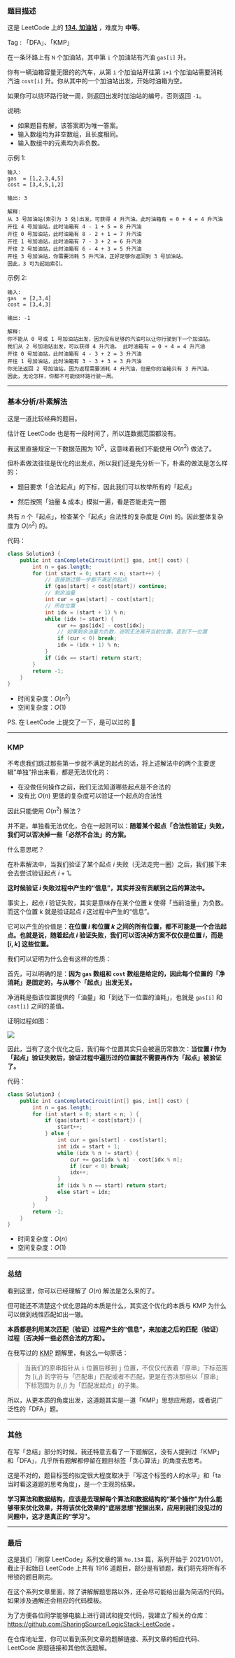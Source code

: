 ### 题目描述

这是 LeetCode 上的 **[134. 加油站](https://leetcode-cn.com/problems/gas-station/solution/gong-shui-san-xie-noxiang-xin-ke-xue-xi-zsgqp/)** ，难度为 **中等**。

Tag : 「DFA」、「KMP」



在一条环路上有 `N` 个加油站，其中第 `i` 个加油站有汽油 `gas[i]` 升。

你有一辆油箱容量无限的的汽车，从第 `i` 个加油站开往第 `i+1` 个加油站需要消耗汽油 `cost[i]` 升。你从其中的一个加油站出发，开始时油箱为空。

如果你可以绕环路行驶一周，则返回出发时加油站的编号，否则返回 `-1`。

说明: 
* 如果题目有解，该答案即为唯一答案。
* 输入数组均为非空数组，且长度相同。
* 输入数组中的元素均为非负数。

示例 1:

```
输入: 
gas  = [1,2,3,4,5]
cost = [3,4,5,1,2]

输出: 3

解释:
从 3 号加油站(索引为 3 处)出发，可获得 4 升汽油。此时油箱有 = 0 + 4 = 4 升汽油
开往 4 号加油站，此时油箱有 4 - 1 + 5 = 8 升汽油
开往 0 号加油站，此时油箱有 8 - 2 + 1 = 7 升汽油
开往 1 号加油站，此时油箱有 7 - 3 + 2 = 6 升汽油
开往 2 号加油站，此时油箱有 6 - 4 + 3 = 5 升汽油
开往 3 号加油站，你需要消耗 5 升汽油，正好足够你返回到 3 号加油站。
因此，3 可为起始索引。
```
示例 2:
```
输入: 
gas  = [2,3,4]
cost = [3,4,3]

输出: -1

解释:
你不能从 0 号或 1 号加油站出发，因为没有足够的汽油可以让你行驶到下一个加油站。
我们从 2 号加油站出发，可以获得 4 升汽油。 此时油箱有 = 0 + 4 = 4 升汽油
开往 0 号加油站，此时油箱有 4 - 3 + 2 = 3 升汽油
开往 1 号加油站，此时油箱有 3 - 3 + 3 = 3 升汽油
你无法返回 2 号加油站，因为返程需要消耗 4 升汽油，但是你的油箱只有 3 升汽油。
因此，无论怎样，你都不可能绕环路行驶一周。
```

---

### 基本分析/朴素解法

这是一道比较经典的题目。

估计在 LeetCode 也是有一段时间了，所以连数据范围都没有。

我这里直接规定一下数据范围为 $10^5$，这意味着我们不能使用 $O(n^2)$ 做法了。

但朴素做法往往是优化的出发点，所以我们还是先分析一下，朴素的做法是怎么样的：

* 题目要求「合法起点」的下标，因此我们可以枚举所有的「起点」

* 然后按照「油量 & 成本」模拟一遍，看是否能走完一圈

共有 $n$ 个「起点」，检查某个「起点」合法性的复杂度是 $O(n)$ 的。因此整体复杂度为 $O(n^2)$ 的。

代码：

```java
class Solution3 {
    public int canCompleteCircuit(int[] gas, int[] cost) {
        int n = gas.length;
        for (int start = 0; start < n; start++) {
            // 直接跳过第一步都不满足的起点
            if (gas[start] < cost[start]) continue;
            // 剩余油量
            int cur = gas[start] - cost[start];
            // 所在位置
            int idx = (start + 1) % n;
            while (idx != start) {
                cur += gas[idx] - cost[idx];
                // 如果剩余油量为负数，说明无法离开当前位置，走到下一位置
                if (cur < 0) break;
                idx = (idx + 1) % n;
            }
            if (idx == start) return start;
        }
        return -1;
    }
}
```

* 时间复杂度：$O(n^2)$
* 空间复杂度：$O(1)$

PS. 在 LeetCode 上提交了一下，是可以过的 🤣

---

### KMP 

不考虑我们跳过那些第一步就不满足的起点的话，将上述解法中的两个主要逻辑“单独”拎出来看，都是无法优化的：

* 在没做任何操作之前，我们无法知道哪些起点是不合法的
* 没有比 $O(n)$ 更低的复杂度可以验证一个起点的合法性

因此只能使用 $O(n^2)$ 解法？

并不是。单独看无法优化，合在一起则可以：**随着某个起点「合法性验证」失败，我们可以否决掉一些「必然不合法」的方案。**

什么意思呢？

在朴素解法中，当我们验证了某个起点 $i$ 失败（无法走完一圈）之后，我们接下来会去尝试验证起点 $i + 1$。

**这时候验证 $i$ 失败过程中产生的“信息”，其实并没有贡献到之后的算法中。**

事实上，起点 $i$ 验证失败，其实是意味存在某个位置 $k$ 使得「当前油量」为负数。而这个位置 $k$ 就是验证起点 $i$ 这过程中产生的“信息”。

它可以产生的价值是：**在位置 $i$ 和位置 $k$ 之间的所有位置，都不可能是一个合法起点。也就是说，随着起点 $i$ 验证失败，我们可以否决掉方案不仅仅是位置 $i$，而是 $[i, k]$ 这些位置。**

我们可以证明为什么会有这样的性质：

首先，可以明确的是：**因为 `gas` 数组和 `cost` 数组是给定的，因此每个位置的「净消耗」是固定的，与从哪个「起点」出发无关。**

净消耗是指该位置提供的「油量」和「到达下一位置的油耗」，也就是 `gas[i]` 和 `cast[i]` 之间的差值。

证明过程如图：

![](https://pic.leetcode-cn.com/1622856254-vGKPqG-image.png)

因此，当有了这个优化之后，我们每个位置其实只会被遍历常数次：**当位置 $i$ 作为「起点」验证失败后，验证过程中遍历过的位置就不需要再作为「起点」被验证了。**

代码：

```Java 
class Solution3 {
    public int canCompleteCircuit(int[] gas, int[] cost) {
        int n = gas.length;
        for (int start = 0; start < n; ) {
            if (gas[start] < cost[start]) {
                start++;
            } else {
                int cur = gas[start] - cost[start];
                int idx = start + 1;
                while (idx % n != start) {
                    cur += gas[idx % n] - cost[idx % n];
                    if (cur < 0) break;
                    idx++;
                }
                if (idx % n == start) return start;
                else start = idx;
            }
        }
        return -1;
    }
}
```

* 时间复杂度：$O(n)$
* 空间复杂度：$O(1)$

---

### 总结

看到这里，你可以已经理解了 $O(n)$ 解法是怎么来的了。

但可能还不清楚这个优化思路的本质是什么，其实这个优化的本质与 KMP 为什么可以做到线性匹配如出一辙。

**本质都是利用某次匹配（验证）过程产生的“信息”，来加速之后的匹配（验证）过程（否决掉一些必然合法的方案）。**

在我写过的 [KMP](https://mp.weixin.qq.com/s?__biz=MzU4NDE3MTEyMA==&mid=2247486317&idx=1&sn=9c2ff2fa5db427133cce9c875064e7a4&chksm=fd9ca072caeb29642bf1f5c151e4d5aaff4dc10ba408b23222ea1672cfc41204a584fede5c05&token=1279910339&lang=zh_CN#rd) 题解里，有这么一句原话：

> 当我们的原串指针从 `i` 位置后移到 `j` 位置，不仅仅代表着「原串」下标范围为 $[i,j)$ 的字符与「匹配串」匹配或者不匹配，更是在否决那些以「原串」下标范围为 $[i,j)$ 为「匹配发起点」的子集。

所以，从更本质的角度出发，这道题其实是一道「KMP」思想应用题，或者说广泛性的「DFA」题。

---

### 其他

在写「总结」部分的时候，我还特意去看了一下题解区，没有人提到过「KMP」和「DFA」，几乎所有题解都停留在题目标签「贪心算法」的角度去思考。

这是不对的，题目标签的拟定很大程度取决于「写这个标签的人的水平」和「ta 当时看这道题的思考角度」，是一个主观的结果。

**学习算法和数据结构，应该是去理解每个算法和数据结构的“某个操作”为什么能够带来优化效果，并将该优化效果的“底层思想”挖掘出来，应用到我们没见过的问题中，这才是真正的“学习”。**

---

### 最后

这是我们「刷穿 LeetCode」系列文章的第 `No.134` 篇，系列开始于 2021/01/01，截止于起始日 LeetCode 上共有 1916 道题目，部分是有锁题，我们将先将所有不带锁的题目刷完。

在这个系列文章里面，除了讲解解题思路以外，还会尽可能给出最为简洁的代码。如果涉及通解还会相应的代码模板。

为了方便各位同学能够电脑上进行调试和提交代码，我建立了相关的仓库：https://github.com/SharingSource/LogicStack-LeetCode 。

在仓库地址里，你可以看到系列文章的题解链接、系列文章的相应代码、LeetCode 原题链接和其他优选题解。

